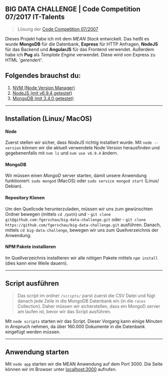 ## BIG DATA CHALLENGE | Code Competition 07/2017 IT-Talents
>Lösung der [Code Competition 07/2007](https://www.it-talents.de/foerderung/code-competition/code-competition-07-2017)

Dieses Projekt habe ich mit dem *MEAN Stack* entwickelt. Das heißt es wurde **MongoDB** für die Datenbank, **Express** für HTTP Anfragen, **NodeJS** für das Backend und **AngularJS** für das Frontend verwendet.
Außerdem habe ich **Pug** als *Template Engine* verwendet. Diese wird von Express zu HTML '*gerendert*'.

## Folgendes brauchst du:
1. [NVM (Node Version Manager)](https://github.com/creationix/nvm#installation)
2. [NodeJS (mit v6.9.4 getestet)](https://nodejs.org/en/download/)
3. [MongoDB (mit 3.4.0 getestet)](https://docs.mongodb.com/manual/administration/install-community/)
- - -
## Installation (Linux/ MacOS)

#### Node
Zuerst stellen wir sicher, dass *NodeJS* richtig installiert wurde.
Mit `node --version` können wir die aktuell verwendete Node Version herausfinden und gegebenenfalls mit `nvm ls` und `nvm use v6.9.4` ändern.

#### MongoDB
Wir müssen einen *MongoD* server starten, damit unsere Anwendung funktioniert:
`sudo mongod` (MacOS) oder `sudo service mongod start` (Linux/ Debian).

#### Repository Klonen
Um den Quellcode herunterzuladen, müssen wir uns zum gewünschten Ordner bewegen (mittels `cd /path`) und
    - `git clone git@github.com:fgerschau/big-data-challenge.git`
    oder
    - `git clone https://github.com/fgerschau/big-data-challenge.git`
ausführen. Danach, mittels `cd big-data-challenge`, bewegen wir uns zum Quellverzeichnis der Anwendung.

#### NPM Pakete installieren
Im Quellverzeichnis installieren wir alle nötigen Pakete mittels `npm install` (dies kann eine Weile dauern).

---
## Script ausführen
> Das script im ordner `/scripts/` parst zuerst die CSV Datei und fügt danach jede Zeile in die MongoDB Datenbank ein (in die `races` Collection).
> Daher müssen wir sicherstellen, dass ein MongoD server am laufen ist, bevor wir das Script ausführen.

Mit `node scripts` starten wir das Script. Dieser Vorgang kann einige Minuten in Anspruch nehmen, da über 160.000 Dokumente in die Datenbank eingefügt werden müssen.

---
## Anwendung starten

Mit `node app` starten wir die MEAN Anwendung auf dem Port 3000.
Die Seite können wir im Browser unter [localhost:3000](localhost:3000) aufrufen.
